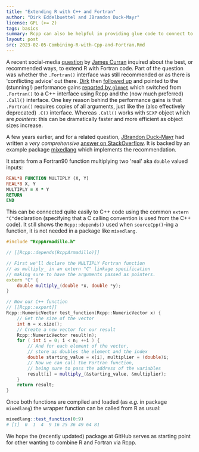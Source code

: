 ```yaml
---
title: "Extending R with C++ and Fortran"
author: "Dirk Eddelbuettel and JBrandon Duck-Mayr"
license: GPL (>= 2)
tags: basics
summary: Rcpp can also be helpful in providing glue code to connect to Fortran.
layout: post
src: 2023-02-05-Combining-R-with-Cpp-and-Fortran.Rmd
---
```


A recent social-media
[question](https://mastodon.social/@ProfJamesCurran@mastodon.nz/109770574777963511) by [James
Curran](https://profiles.auckland.ac.nz/j-curran) inquired about the best, or recommended ways, to
extend R with Fortran code. Part of the question was whether the `.Fortran()` interface was still
recommended or as there is 'conflicting advice' out there.  [Dirk](https://dirk.eddelbuettel.com)
then [followed up](https://mastodon.social/@eddelbuettel/109772801398410192) and pointed to the
(stunning!)  performance gains [reported by
`glmnet`](https://cran.r-project.org/web/packages/glmnet/news/news.html) which switched from
`.Fortran()` to a C++ interface using Rcpp and the (now much preferred) `.Call()` interface.  One
key reason behind the performance gains is that `.Fortran()` requires copies of all arguments, just
like the (also effectively deprecated) `.C()` interface.  Whereas `.Call()` works with `SEXP` object
which are _pointers_: this can be dramatically faster and more efficient as object sizes increase.

A few years earlier, and for a related question, [JBrandon Duck-Mayr](https://jbduckmayr.com/) had written a _very comprehensive_
[answer on StackOverflow](https://stackoverflow.com/questions/31396802/integrate-fortran-c-with-r).
It is backed by an example package [mixedlang](https://github.com/duckmayr/mixedlang) which
implements the recommendation. 

It starts from a Fortran90 function multiplying two 'real' aka `double` valued inputs:

```f
REAL*8 FUNCTION MULTIPLY (X, Y) 
REAL*8 X, Y
MULTIPLY = X * Y
RETURN
END
```

This can be connected quite easily to C++ code using the common `extern "C"`declaration (specifying
that a C calling convention is used from the C++ code).  It still shows the  `Rcpp::depends()` used
when `sourceCpp()`-ing a function, it is not needed in a package like `mixedlang`.

```cpp
#include "RcppArmadillo.h"

// [[Rcpp::depends(RcppArmadillo)]]

// First we'll declare the MULTIPLY Fortran function
// as multiply_ in an extern "C" linkage specification
// making sure to have the arguments passed as pointers.
extern "C" {
    double multiply_(double *x, double *y);
}

// Now our C++ function
// [[Rcpp::export]]
Rcpp::NumericVector test_function(Rcpp::NumericVector x) {
    // Get the size of the vector
    int n = x.size();
    // Create a new vector for our result
    Rcpp::NumericVector result(n);
    for ( int i = 0; i < n; ++i ) {
        // And for each element of the vector,
        // store as doubles the element and the index
        double starting_value = x[i], multiplier = (double)i;
        // Now we can call the Fortran function,
        // being sure to pass the address of the variables
        result[i] = multiply_(&starting_value, &multiplier);
    }
    return result;
}
```

Once both functions are compiled and loaded (as _e.g._ in package `mixedlang`) the wrapper function
can be called from R as usual:

```r
mixedlang::test_function(0:9)
# [1]  0  1  4  9 16 25 36 49 64 81
```

We hope the (recently updated) package at GitHub serves as starting point for other wanting to
combine R and Fortran via Rcpp.

